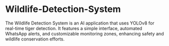 # Wildlife-Detection-System
The Wildlife Detection System is an AI application that uses YOLOv8 for real-time tiger detection. It features a simple interface, automated WhatsApp alerts, and customizable monitoring zones, enhancing safety and wildlife conservation efforts.
